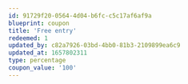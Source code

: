 ```yaml
---
id: 91729f20-0564-4d04-b6fc-c5c17af6af9a
blueprint: coupon
title: 'Free entry'
redeemed: 1
updated_by: c82a7926-03bd-4bb0-81b3-2109899ea6c9
updated_at: 1657802311
type: percentage
coupon_value: '100'
---
```

